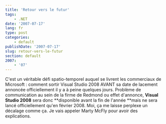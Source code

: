 ```yaml
---
title: 'Retour vers le futur'
tags:
    - .NET
date: '2007-07-17'
lang: fr
type: post
categories:
    - default
publishDate: '2007-07-17'
slug: retour-vers-le-futur
section: default
2007:
    - '07'
---
```


C'est un véritable défi spatio-temporel auquel se livrent les commerciaux de Microsoft&nbsp;: comment sortir Visual Studio 2008 AVANT sa date de lacement annoncée officiellement il y a à peine quelques jours. Problème de communication au sein de la firme de Redmond ou effet d'annonce, **Visual Studio 2008** sera donc **disponible avant la fin de l'année **mais ne sera lancé officiellement qu'en février 2008\. Moi, ça me laisse perplexe un décalage comme ça. Je vais appeler Marty McFly pour avoir des explications.
